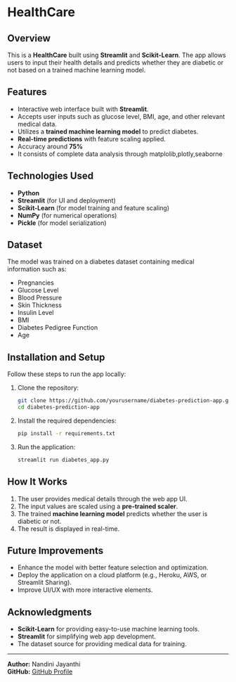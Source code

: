 # HealthCare

## Overview
This is a **HealthCare** built using **Streamlit** and **Scikit-Learn**. The app allows users to input their health details and predicts whether they are diabetic or not based on a trained machine learning model.

## Features
- Interactive web interface built with **Streamlit**.
- Accepts user inputs such as glucose level, BMI, age, and other relevant medical data.
- Utilizes a **trained machine learning model** to predict diabetes.
- **Real-time predictions** with feature scaling applied.
- Accuracy around **75%**
- It consists of complete data analysis through matplolib,plotly,seaborne

## Technologies Used
- **Python**
- **Streamlit** (for UI and deployment)
- **Scikit-Learn** (for model training and feature scaling)
- **NumPy** (for numerical operations)
- **Pickle** (for model serialization)

## Dataset
The model was trained on a diabetes dataset containing medical information such as:
- Pregnancies
- Glucose Level
- Blood Pressure
- Skin Thickness
- Insulin Level
- BMI
- Diabetes Pedigree Function
- Age

## Installation and Setup
Follow these steps to run the app locally:

1. Clone the repository:
   ```bash
   git clone https://github.com/yourusername/diabetes-prediction-app.git
   cd diabetes-prediction-app
   ```

2. Install the required dependencies:
   ```bash
   pip install -r requirements.txt
   ```

3. Run the application:
   ```bash
   streamlit run diabetes_app.py
   ```
   
## How It Works
1. The user provides medical details through the web app UI.
2. The input values are scaled using a **pre-trained scaler**.
3. The trained **machine learning model** predicts whether the user is diabetic or not.
4. The result is displayed in real-time.

## Future Improvements
- Enhance the model with better feature selection and optimization.
- Deploy the application on a cloud platform (e.g., Heroku, AWS, or Streamlit Sharing).
- Improve UI/UX with more interactive elements.

## Acknowledgments
- **Scikit-Learn** for providing easy-to-use machine learning tools.
- **Streamlit** for simplifying web app development.
- The dataset source for providing medical data for training.

---
**Author:** Nandini Jayanthi  
**GitHub:** [GitHub Profile](https://github.com/Nandinijayanthi/)

